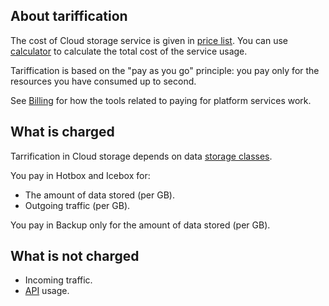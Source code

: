 ## About tariffication

The cost of Cloud storage service is given in [price list](https://cloud.vk.com/pricelist). You can use [calculator](https://cloud.vk.com/en/pricing) to calculate the total cost of the service usage.

Tariffication is based on the "pay as you go" principle: you pay only for the resources you have consumed up to second.

See [Billing](/en/additionals/billing) for how the tools related to paying for platform services work.

## What is charged

Tarrification in Cloud storage depends on data [storage classes](../instructions/change-storage-class/).

You pay in Hotbox and Icebox for:

- The amount of data stored (per GB).
- Outgoing traffic (per GB).

You pay in Backup only for the amount of data stored (per GB).

## What is not charged

- Incoming traffic.
- [API](../about-s3-api/) usage.

